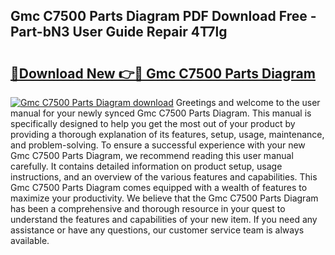 ## Gmc C7500 Parts Diagram PDF Download Free - Part-bN3 User Guide Repair 4T7lg

# <h2><a href="http://dfncec.blite.top/?on=Gmc+C7500+Parts+Diagram">🔗Download New 👉🔴 Gmc C7500 Parts Diagram</a></h2>

[![Gmc C7500 Parts Diagram download](https://i.imgur.com/lujVjoI.png)](http://dfncec.blite.top/?on=Gmc+C7500+Parts+Diagram)
Greetings and welcome to the user manual for your newly synced Gmc C7500 Parts Diagram. This manual is specifically designed to help you get the most out of your product by providing a thorough explanation of its features, setup, usage, maintenance, and problem-solving. To ensure a successful experience with your new Gmc C7500 Parts Diagram, we recommend reading this user manual carefully. It contains detailed information on product setup, usage instructions, and an overview of the various features and capabilities. This Gmc C7500 Parts Diagram comes equipped with a wealth of features to maximize your productivity. We believe that the Gmc C7500 Parts Diagram has been a comprehensive and thorough resource in your quest to understand the features and capabilities of your new item. If you need any assistance or have any questions, our customer service team is always available.
